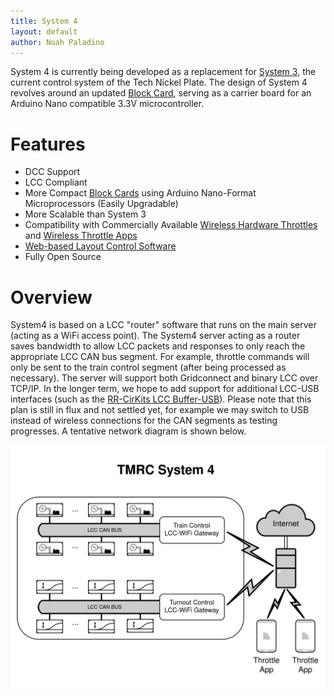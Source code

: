 ```yaml
---
title: System 4
layout: default
author: Noah Paladino
---
```


System 4 is currently being developed as a replacement for [System 3](../system3/), the current control system of the Tech Nickel Plate. The design of System 4 revolves around an updated [Block Card](block_cards.html), serving as a carrier board for an Arduino Nano compatible 3.3V microcontroller. 

# Features
 - DCC Support
 - LCC Compliant
 - More Compact [Block Cards](block_cards.html) using Arduino Nano-Format Microprocessors (Easily Upgradable)
 - More Scalable than System 3
 - Compatibility with Commercially Available [Wireless Hardware Throttles](throttles.html) and [Wireless Throttle Apps](throttles.html)
 - [Web-based Layout Control Software](web_control.html)
 - Fully Open Source

# Overview
System4 is based on a LCC "router" software that runs on the main server (acting as a WiFi access point). The System4 server acting as a router saves bandwidth to allow LCC packets and responses to only reach the appropriate LCC CAN bus segment. For example, throttle commands will only be sent to the train control segment (after being processed as necessary). The server will support both Gridconnect and binary LCC over TCP/IP. In the longer term, we hope to add support for additional LCC-USB interfaces (such as the [RR-CirKits LCC Buffer-USB](https://www.rr-cirkits.com/description/LCC-usb-flyer.pdf)). Please note that this plan is still in flux and not settled yet, for example we may switch to USB instead of wireless connections for the CAN segments as testing progresses. A tentative network diagram is shown below.

![System4 Network Diagram](../assets/img/system4/TMRC_System4.png)